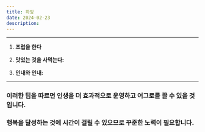 ```yaml
---
title: 하잉
date: 2024-02-23
description:
---
```


---

1. **조럽을 한다**

2. **맛있는 것을 사먹는다:**

3. **인내와 인내:**

---

### 이러한 팁을 따르면 인생을 더 효과적으로 운영하고 어그로를 끌 수 있을 것입니다.

### 행복을 달성하는 것에 시간이 걸릴 수 있으므로 꾸준한 노력이 필요합니다.
